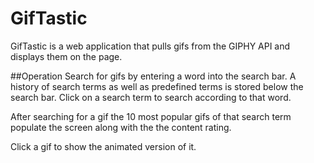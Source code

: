 # GifTastic

GifTastic is a web application that pulls gifs from the GIPHY API and displays them on the page.

##Operation
Search for gifs by entering a word into the search bar. A history of search terms as well as predefined terms is stored below the search bar. Click on a search term to search according to that word.

After searching for a gif the 10 most popular gifs of that search term populate the screen along with the the content rating.

Click a gif to show the animated version of it.
